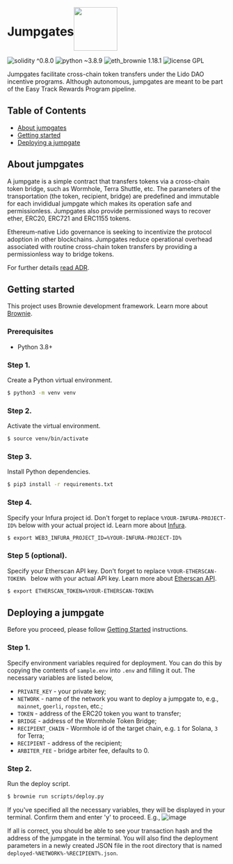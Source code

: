 
  
<div style="display: flex;" align="center">
  <h1 align="center">Jumpgates</h1>
  <img src="https://raw.githubusercontent.com/lidofinance/jumpgates/main/img/logo.png" width="100" align="left" />
</div>

![solidity ^0.8.0](https://img.shields.io/badge/solidity-%5E0.8.0-lightgray)
![python ~3.8.9](https://img.shields.io/badge/python-~3.8.9-blue)
![eth_brownie 1.18.1](https://img.shields.io/badge/eth__brownie-1.18.1-brown)
![license GPL](https://img.shields.io/badge/license-GPL-green)

Jumpgates facilitate cross-chain token transfers under the Lido DAO incentive programs. Although autonomous, jumpgates are meant to be part of the Easy Track Rewards Program pipeline.


## Table of Contents

- [About jumpgates](#about-jumpgates)
- [Getting started](#getting-started)
- [Deploying a jumpgate](#deploying-a-jumpgate)


  
## About jumpgates

A jumpgate is a simple contract that transfers tokens via a cross-chain token bridge, such as Wormhole, Terra Shuttle, etc. The parameters of the transportation (the token, recipient, bridge) are predefined and immutable for each invididual jumpgate which makes its operation safe and permissionless. Jumpgates also provide permissioned ways to recover ether, ERC20, ERC721 and ERC1155 tokens.

Ethereum-native Lido governance is seeking to incentivize the protocol adoption in other blockchains. Jumpgates reduce operational overhead associated with routine cross-chain token transfers by providing a permissionless way to bridge tokens. 
  
For further details [read ADR](https://hackmd.io/snwPWGqBS-ax5Ur0A5Ix5w?view).

## Getting started
This project uses Brownie development framework. Learn more about [Brownie](https://eth-brownie.readthedocs.io/en/stable/index.html).
### Prerequisites
- Python 3.8+

### Step 1.
Create a Python virtual environment.
```bash
$ python3 -m venv venv
```
### Step 2.
Activate the virtual environment.
```bash
$ source venv/bin/activate
```
### Step 3.
Install Python dependencies.
```bash
$ pip3 install -r requirements.txt
```
### Step 4.
Specify your Infura project id. Don't forget to replace `%YOUR-INFURA-PROJECT-ID%` below with your actual project id. Learn more about [Infura](https://infura.io/).
```bash
$ export WEB3_INFURA_PROJECT_ID=%YOUR-INFURA-PROJECT-ID% 
```

### Step 5 (optional).
Specify your Etherscan API key. Don't forget to replace `%YOUR-ETHERSCAN-TOKEN% ` below with your actual API key. Learn more about [Etherscan API](https://etherscan.io/apis).
```bash
$ export ETHERSCAN_TOKEN=%YOUR-ETHERSCAN-TOKEN% 
```

## Deploying a jumpgate
Before you proceed, please follow [Getting Started](#getting-started) instructions.

### Step 1.
Specify environment variables required for deployment. You can do this by copying the contents of `sample.env` into `.env` and filling it out. The necessary variables are listed below,
- `PRIVATE_KEY` - your private key;
- `NETWORK` - name of the network you want to deploy a jumpgate to, e.g., `mainnet`, `goerli`, `ropsten`, etc.;
- `TOKEN` - address of the ERC20 token you want to transfer;
- `BRIDGE` - address of the Wormhole Token Bridge;
- `RECIPIENT_CHAIN` - Wormhole id of the target chain, e.g. `1` for Solana, `3` for Terra;
- `RECIPIENT` - address of the recipient;
- `ARBITER_FEE` - bridge arbiter fee, defaults to 0.

### Step 2.
Run the deploy script.
```bash
$ brownie run scripts/deploy.py
```
If you've specified all the necessary variables, they will be displayed in your terminal. Confirm them and enter 'y' to proceed. E.g.,
<img alt="image" src="https://user-images.githubusercontent.com/39704351/161552953-23b81a40-f468-4196-9c81-89ea8a5745e8.png">

If all is correct, you should be able to see your transaction hash and the address of the jumpgate in the terminal. You will also find the deployment parameters in a newly created JSON file in the root directory that is named `deployed-%NETWORK%-%RECIPIENT%.json`.
